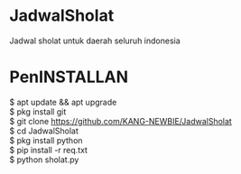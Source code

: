 # JadwalSholat
Jadwal sholat untuk daerah seluruh indonesia

# PenINSTALLAN
$ apt update && apt upgrade<br>
$ pkg install git<br>
$ git clone https://github.com/KANG-NEWBIE/JadwalSholat<br>
$ cd JadwalSholat<br>
$ pkg install python<br>
$ pip install -r req.txt<br>
$ python sholat.py
